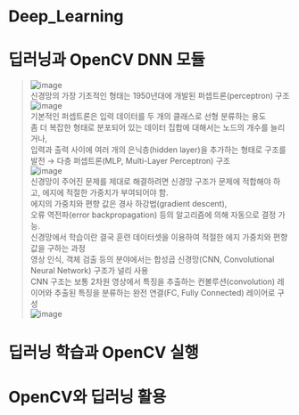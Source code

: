 Deep_Learning  
===

# 딥러닝과 OpenCV DNN 모듈
> ![image](https://github.com/god102104/openCV_Practice/assets/43011129/7676b5a2-a455-424e-a26c-ed486b53c757) <br>
> 신경망의 가장 기초적인 형태는 1950년대에 개발된 퍼셉트론(perceptron) 구조 <br>
> ![image](https://github.com/god102104/openCV_Practice/assets/43011129/f8189ebd-e0af-4566-87f0-f444b16b90db)<br>
> 기본적인 퍼셉트론은 입력 데이터를 두 개의 클래스로 선형 분류하는 용도<br>
> 좀 더 복잡한 형태로 분포되어 있는 데이터 집합에 대해서는 노드의 개수를 늘리거나,<br>
> 입력과 출력 사이에 여러 개의 은닉층(hidden layer)을 추가하는 형태로 구조를 발전 → 다층 퍼셉트론(MLP, Multi-Layer Perceptron) 구조<br>
> ![image](https://github.com/god102104/openCV_Practice/assets/43011129/138e34f9-221b-49fd-b6fd-3e8d14d6cc61)<br>
> 신경망이 주어진 문제를 제대로 해결하려면 신경망 구조가 문제에 적합해야 하고, 에지에 적절한 가중치가 부여되어야 함.<br>
> 에지의 가중치와 편향 값은 경사 하강법(gradient descent),<br>
> 오류 역전파(error backpropagation) 등의 알고리즘에 의해 자동으로 결정 가능.<br>
> 신경망에서 학습이란 결국 훈련 데이터셋을 이용하여 적절한 에지 가중치와 편향 값을 구하는 과정<br>
> 영상 인식, 객체 검출 등의 분야에서는 합성곱 신경망(CNN, Convolutional Neural Network) 구조가 널리 사용<br>
> CNN 구조는 보통 2차원 영상에서 특징을 추출하는 컨볼루션(convolution) 레이어와 추출된 특징을 분류하는 완전 연결(FC, Fully Connected) 레이어로 구성<br>
> ![image](https://github.com/god102104/openCV_Practice/assets/43011129/2700ce17-e4d4-40c0-8fbd-8f6d52450f38)<br>





# 딥러닝 학습과 OpenCV 실행

# OpenCV와 딥러닝 활용
